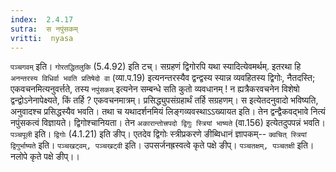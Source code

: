 ```yaml
---
index:  2.4.17
sutra:  स नपुंसकम्
vritti:  nyasa
---
```


`पञ्चगवम्` इति। `गोरतद्धितलुकि` (5.4.92) इति टच्। सग्रहणं द्विगोरपि यथा स्यादित्येवमर्थम्. इतरथा हि `अनन्तरस्य विधिर्वा भवति प्रतिषेदो वा` (व्या.प.19) इत्यनन्तरस्यैव द्वन्द्वस्य स्यान्न व्यवहितस्य द्विगोः, नैतदस्ति; एकवचनमित्यनुवर्त्तते, तस्य `नपुंसकम्` इत्यनेन सम्बन्धे सति कुतो व्यवधानम् ! न ह्यत्रैकरवचनेन विशेषो द्वन्द्वोऽनेनापेक्ष्यते, किं तर्हि ? एकवचनमात्रम्। प्रसिद्ध्युपसंग्रहार्थं तर्हि सग्रहणम्। स इत्येतदनुवादो भविष्यति, अनुवादश्च प्रसिद्धस्यैव भवति। तथा च यथादर्शनमियं लिङ्गव्यवस्थाऽऽख्यायत इति। तेन द्वन्द्वैकवद्भावे नित्यं नपुंसकत्वं विज्ञायते। द्विगोश्चानियता। तेन `अकारान्तोत्त्रपदो द्विगुः स्त्रियां भाष्यते` (वा.156) इत्येतदुपपन्नं भवति। `पञ्चपूली` इति। `द्विगोः` (4.1.21) इति ङीप्। एतदेव द्विगोः स्त्रीप्रकरणे ङीब्विधानं ज्ञापकम्-- `क्वचित् स्त्रियां द्विगुर्भाष्यते` इति।
`पञ्चखट्वम्, पञ्चखट्वी` इति। उपसर्जनह्रस्वत्वे कृते पक्षे ङीप्।
`पञ्चतक्षम्, पञ्चतक्षी` इति। नलोपे कृते पक्षे ङीप्।।

